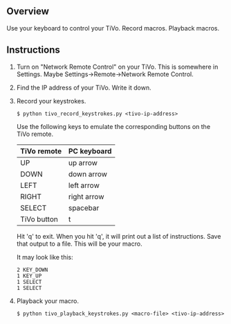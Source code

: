 Overview
--------
Use your keyboard to control your TiVo.
Record macros.
Playback macros.

Instructions
------------
1. Turn on "Network Remote Control" on your TiVo. This is somewhere in Settings. Maybe Settings->Remote->Network Remote Control.
2. Find the IP address of your TiVo. Write it down.
3. Record your keystrokes.
    ```
    $ python tivo_record_keystrokes.py <tivo-ip-address>
    ```

    Use the following keys to emulate the corresponding buttons on the
    TiVo remote.
    
    TiVo remote      |      PC keyboard
    -----------------|------------------
    UP               |      up arrow
    DOWN             |      down arrow
    LEFT             |      left arrow
    RIGHT            |      right arrow
    SELECT           |      spacebar
    TiVo button      |      t

    Hit 'q' to exit. When you hit 'q', it will print out a list of
    instructions. Save that output to a file. This will be your macro.

    It may look like this:
    ```
    2 KEY_DOWN
    1 KEY_UP
    1 SELECT
    1 SELECT
    ```

4. Playback your macro.
    ```
    $ python tivo_playback_keystrokes.py <macro-file> <tivo-ip-address>
    ```
